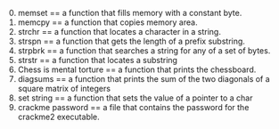 0. memset == a function that fills memory with a constant byte.
1. memcpy == a function that copies memory area.
2. strchr == a function that locates a character in a string.
3. strspn == a function that gets the length of a prefix substring.
4. strpbrk == a function that searches a string for any of a set of bytes.
5. strstr == a function that locates a substring
6. Chess is mental torture == a function that prints the chessboard.
7. diagsums == a function that prints the sum of the two diagonals of a square matrix of integers
8. set string == a function that sets the value of a pointer to a char
9. crackme password == a file that contains the password for the crackme2 executable.
